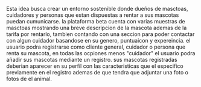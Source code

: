 Esta idea busca crear un entorno sostenible donde dueños de masctoas, cuidadores y personas que estan dispuestas a rentar a sus mascotas puedan cumunicarse.
la plataforma beta cuenta con varias muestras de masctoas mostrando una breve descripcion de la mascota ademas de la tarifa por rentarlo, tambien contando con una seccion para poder contactar con algun cuidador
basandose en su genero, puntuaicon y expereincia.
el usuario podra registrarse como cliente general, cuidador o persona que renta su mascota, en todas las ocpiones menos "cuidador" el usuario podra añadir sus mascotas mediante un registro.
sus mascotas registradas deberian aparecer en su perfil con las caracteristicas que el especifico previamente en el registro ademas de que tendra que adjuntar una foto o fotos de el animal.
